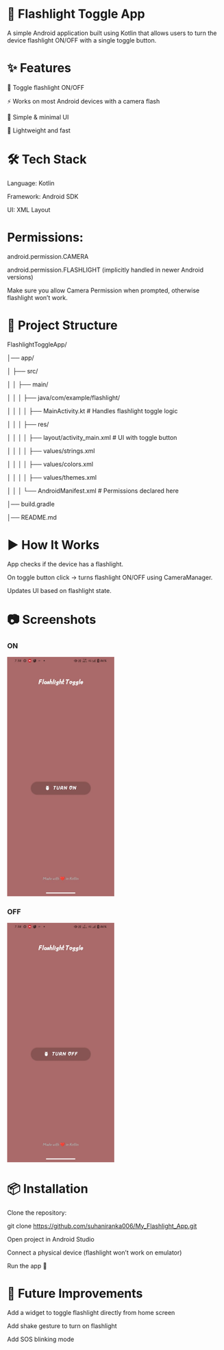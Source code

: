 # 📱 Flashlight Toggle App

A simple Android application built using Kotlin that allows users to turn the device flashlight ON/OFF with a single toggle button.

# ✨ Features

🔦 Toggle flashlight ON/OFF

⚡ Works on most Android devices with a camera flash

🎨 Simple & minimal UI

🚀 Lightweight and fast

# 🛠️ Tech Stack

Language: Kotlin

Framework: Android SDK

UI: XML Layout

# Permissions:

android.permission.CAMERA

android.permission.FLASHLIGHT (implicitly handled in newer Android versions)

Make sure you allow Camera Permission when prompted, otherwise flashlight won’t work.


# 📂 Project Structure

FlashlightToggleApp/

│── app/

│   ├── src/

│   │   ├── main/

│   │   │   ├── java/com/example/flashlight/

│   │   │   │   ├── MainActivity.kt   # Handles flashlight toggle logic

│   │   │   ├── res/

│   │   │   │   ├── layout/activity_main.xml  # UI with toggle button

│   │   │   │   ├── values/strings.xml

│   │   │   │   ├── values/colors.xml

│   │   │   │   ├── values/themes.xml

│   │   │   └── AndroidManifest.xml   # Permissions declared here

│── build.gradle

│── README.md

# ▶️ How It Works

App checks if the device has a flashlight.

On toggle button click → turns flashlight ON/OFF using CameraManager.

Updates UI based on flashlight state.

# 📷 Screenshots 

### ON

<img src="Screenshots/flashlight_output1.jpg" alt="ON" width="250"/>

### OFF

<img src="Screenshots/flashlight_output2.jpg" alt="OFF" width="250"/>


# 📦 Installation

Clone the repository:

git clone https://github.com/suhaniranka006/My_Flashlight_App.git


Open project in Android Studio

Connect a physical device (flashlight won’t work on emulator)

Run the app 🚀


# 🚀 Future Improvements

Add a widget to toggle flashlight directly from home screen

Add shake gesture to turn on flashlight

Add SOS blinking mode
